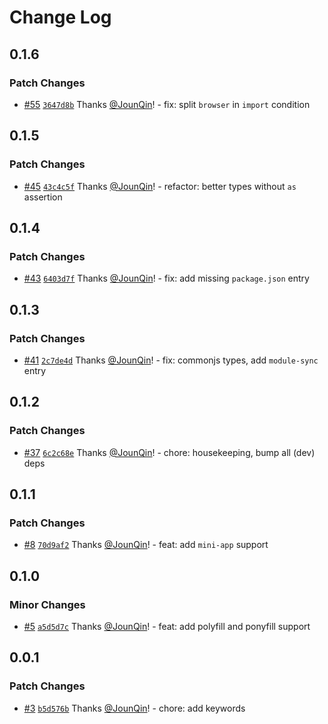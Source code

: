 # Change Log

## 0.1.6

### Patch Changes

- [#55](https://github.com/un-ts/ab64/pull/55) [`3647d8b`](https://github.com/un-ts/ab64/commit/3647d8b7b23ddd9780da48ece85fd595b6773c5c) Thanks [@JounQin](https://github.com/JounQin)! - fix: split `browser` in `import` condition

## 0.1.5

### Patch Changes

- [#45](https://github.com/un-ts/ab64/pull/45) [`43c4c5f`](https://github.com/un-ts/ab64/commit/43c4c5fd5543d7c9622fce4c841cc3e6d797de81) Thanks [@JounQin](https://github.com/JounQin)! - refactor: better types without `as` assertion

## 0.1.4

### Patch Changes

- [#43](https://github.com/un-ts/ab64/pull/43) [`6403d7f`](https://github.com/un-ts/ab64/commit/6403d7f93654bcbdd72132864b5316796649c49d) Thanks [@JounQin](https://github.com/JounQin)! - fix: add missing `package.json` entry

## 0.1.3

### Patch Changes

- [#41](https://github.com/un-ts/ab64/pull/41) [`2c7de4d`](https://github.com/un-ts/ab64/commit/2c7de4d6a13ee883fd1aca0cbaedcd1eaf357cf2) Thanks [@JounQin](https://github.com/JounQin)! - fix: commonjs types, add `module-sync` entry

## 0.1.2

### Patch Changes

- [#37](https://github.com/un-ts/ab64/pull/37) [`6c2c68e`](https://github.com/un-ts/ab64/commit/6c2c68eea6acca813389dc86e625cd7acebdcb21) Thanks [@JounQin](https://github.com/JounQin)! - chore: housekeeping, bump all (dev) deps

## 0.1.1

### Patch Changes

- [#8](https://github.com/un-ts/ab64/pull/8) [`70d9af2`](https://github.com/un-ts/ab64/commit/70d9af21940b81edbe5fc150ba2b85d870522e87) Thanks [@JounQin](https://github.com/JounQin)! - feat: add `mini-app` support

## 0.1.0

### Minor Changes

- [#5](https://github.com/un-ts/ab64/pull/5) [`a5d5d7c`](https://github.com/un-ts/ab64/commit/a5d5d7c1f514371f715d101237ce64305254604f) Thanks [@JounQin](https://github.com/JounQin)! - feat: add polyfill and ponyfill support

## 0.0.1

### Patch Changes

- [#3](https://github.com/un-ts/ab64/pull/3) [`b5d576b`](https://github.com/un-ts/ab64/commit/b5d576bd65769f7f135205ad114499b3d0a683d8) Thanks [@JounQin](https://github.com/JounQin)! - chore: add keywords
